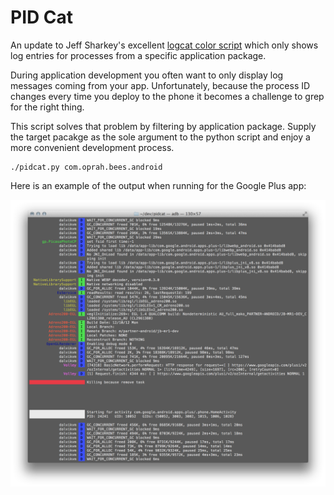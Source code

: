 PID Cat
=======

An update to Jeff Sharkey's excellent [logcat color script][1] which only shows
log entries for processes from a specific application package.

During application development you often want to only display log messages
coming from your app. Unfortunately, because the process ID changes every time
you deploy to the phone it becomes a challenge to grep for the right thing.

This script solves that problem by filtering by application package. Supply the
target pacakge as the sole argument to the python script and enjoy a more
convenient development process.

    ./pidcat.py com.oprah.bees.android


Here is an example of the output when running for the Google Plus app:

![Example screen](screen.png)





 [1]: http://jsharkey.org/blog/2009/04/22/modifying-the-android-logcat-stream-for-full-color-debugging/

